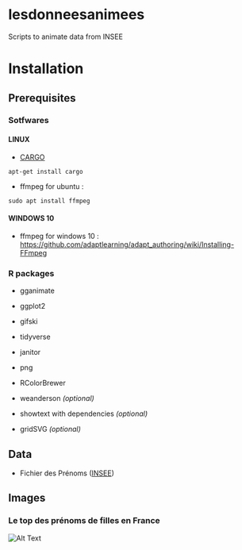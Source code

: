 # lesdonneesanimees
Scripts to animate data from INSEE


# Installation

## Prerequisites

### Sotfwares

#### LINUX

* [CARGO](https://doc.rust-lang.org/cargo/index.html)
```
apt-get install cargo
```
* ffmpeg for ubuntu :

```
sudo apt install ffmpeg
```

#### WINDOWS 10

* ffmpeg for windows 10 : https://github.com/adaptlearning/adapt_authoring/wiki/Installing-FFmpeg


### R packages

* gganimate
* ggplot2
* gifski
* tidyverse
* janitor
* png
* RColorBrewer

* weanderson _(optional)_
* showtext with dependencies _(optional)_
* gridSVG _(optional)_



## Data

* Fichier des Prénoms ([INSEE](https://www.insee.fr/fr/statistiques/2540004#consulter))

## Images

### Le top des prénoms de filles en France

![Alt Text](https://github.com/Grelot/lesdonneesanimees/blob/master/images/prenoms_filles.gif)

